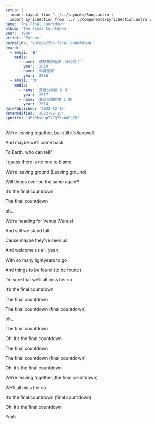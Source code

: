 ```yaml
---
setup: |
  import Layout from '../../layouts/Song.astro';
  import LyricSection from '../../components/LyricSection.astro';
name: 'The Final Countdown'
album: 'The Final Countdown'
year: '1986'
artist: 'Europe'
permalink: 'europe/the-final-countdown'
heard:
  - emoji: '🎬'
    media:
      - name: '憤怒鳥玩電影：冰的啦！'
        year: '2019'
      - name: '單身星球'
        year: '2016'
  - emoji: '📺'
    media:
      - name: '荒唐分局第 5 季'
        year: '2017'
      - name: '萬惡高譚市第 1 季'
        year: '2014'
datePublished: '2022-02-15'
dateModified: '2022-02-15'
spotify: '3MrRksHupTVEQ7YbA0FsZK'
---
```


<LyricSection>

We&rsquo;re leaving together, but still it&rsquo;s farewell

And maybe we&rsquo;ll come back

To Earth, who can tell?

I guess there is no one to blame

We&rsquo;re leaving ground (Leaving ground)

Will things ever be the same again?

</LyricSection>

<LyricSection>

It&rsquo;s the final countdown

The final countdown

oh...

</LyricSection>

<LyricSection>

We&rsquo;re heading for Venus (Venus)

And still we stand tall

Cause maybe they&rsquo;ve seen us

And welcome us all, yeah

With so many lightyears to go

And things to be found (to be found)

I&rsquo;m sure that we&rsquo;ll all miss her so

</LyricSection>

<LyricSection>

It&rsquo;s the final countdown

The final countdown

The final countdown (final countdown)

oh...

</LyricSection>

<LyricSection>

The final countdown

Oh, it&rsquo;s the final countdown

The final countdown

The final countdown (final countdown)

Oh, it&rsquo;s the final countdown

We&rsquo;re leaving together (the final countdown)

We&rsquo;ll all miss her so

It&rsquo;s the final countdown (final countdown)

</LyricSection>

<LyricSection>

Oh, it&rsquo;s the final countdown

Yeah

</LyricSection>
